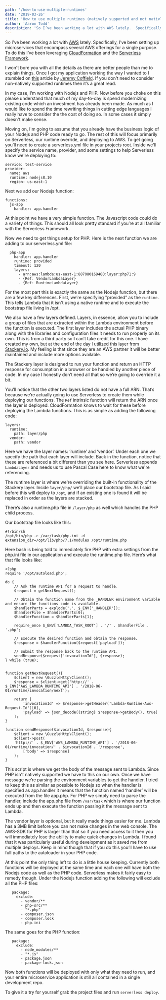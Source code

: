 ```yaml
---
path: '/how-to-use-multiple-runtimes'
date: '2019-03-26'
title: 'How to use multiple runtimes (natively supported and not nativly supported) in a single serverless microservice'
author: 'Aaron Todd'
description: 'So I’ve been working a lot with AWS lately.  Specifically, I’ve been setting up microservices that encompass several AWS offerings for a single purpose.'
---
```


So I’ve been working a lot with [AWS](https://aws.amazon.com/) lately.  Specifically, I’ve been setting up microservices that encompass several AWS offerings for a single purpose.  To do this I’ve been leveraging [CloudFormation](https://aws.amazon.com/cloudformation/) and the [Serverless Framework](https://serverless.com/).

I won't bore you with all the details as there are better people than me to explain things.  Once I got my application working the way I wanted to I stumbled on [this](https://serverless.com/blog/building-mutliple-runtimes) article by [Jeremy Coffield](https://twitter.com/functorgrease).  If you don't need to consider non-natively supported runtimes then it’s a great read.

In my case, I’m working with Nodejs and PHP.  Now before you choke on this please understand that much of my day-to-day is spend modernizing existing code which an investment has already been made.  As much as I would like to spend the time rewriting things in cutting edge languages I really have to consider the the cost of doing so.  In some cases it simply doesn't make sense.

Moving on, I'm going to assume that you already have the business logic of your Nodejs and PHP code ready to go.  The rest of this will focus primarily on Serverless, our runtime override, and deploying to AWS.  To get going you’ll need to create a serverless.yml file in your projects root.  Inside we'll specify the service name, provider, and some settings to help Serverless know we're deploying to:
```
service: test-service
provider:
  name: aws
  runtime: nodejs8.10
  region: us-east-1
```

Next we add our Nodejs function:
```
functions:
  js-app
    handler: app.handler
```
At this point we have a very simple function.  The Javascript code could do a variety of things.  This should all look pretty standard if you’re at all familiar with the Serverless Framework.

Now we need to get things setup for PHP.  Here is the next function we are adding to our serverless.yml file:

```
  php-app
    handler: app.handler
    runtime: provided
    timeout: 120
    layers:
      - arn:aws:lambda:us-east-1:887080169480:layer:php71:9
      - {Ref: VendorLambdaLayer}
      - {Ref: RuntimeLambdaLayer}
```
For the most part this is exactly the same as the Nodejs function, but there are a few key differences.  First, we’re specifying "provided" as the `runtime`.   This tells Lambda that it isn't using a native runtime and to execute the bootstrap file living in /opt.

We also have a few layers defined.  Layers, in essence, allow you to include a group of files that are extracted within the Lambda environment before the function is executed.  The first layer includes the actual PHP binary along with the libraries and configuration files it needs to run properly on its own.  This is from a third party so I can’t take credit for this one.  I have created my own, but at the end of the day I utilized this layer from [Stackery.io](https://www.stackery.io/).  My feeling is that since they are an AWS partner it will be better maintained and include more options available.

The Stackery layer is designed to run your function and return an HTTP response for consumption in a browser or be handled by another piece of code.  In my case I honestly don’t need all that so we’re going to override it a bit.

You’ll notice that the other two layers listed do not have a full ARN.  That’s because we’re actually going to use Serverless to create them while deploying our functions.  The `Ref` intrinsic function will return the ARN once the layer is deployed.  CloudFormation knows to wait for these before deploying the Lambda functions.  This is as simple as adding the following code:

```
layers:
  runtime:
    path: layer/php
  vendor:
    path: vendor
```

Here we have the layer names:  ‘runtime’ and ‘vendor’.  Under each one we specify the path that each layer will include.  Back in the function, notice that these are referenced a bit different than you see here.  Serverless appends `LambdaLayer` and needs us to use Pascal Case here to know what we're referencing.

The runtime layer is where we're overriding the built-in functionality of the Stackery layer.  Inside `layer/php/` we’ll place our bootstrap file.  As I said before this will deploy to `/opt`, and if an existing one is found it will be replaced in order as the layers are stacked.

There’s also a runtime.php file in `/layer/php` as well which handles the PHP child process.  

Our bootstrap file looks like this:

```
#!/bin/sh
/opt/bin/php -c /var/task/php.ini -d extension_dir=/opt/lib/php/7.1/modules /opt/runtime.php
```

Here bash is being told to immediately fire PHP with extra settings from the php.ini file in our application and execute the runtime.php file.  Here’s what that file looks like:

```
<?php
require '/opt/autoload.php';

do {
    // Ask the runtime API for a request to handle.
    $request = getNextRequest();

    // Obtain the function name from the _HANDLER environment variable and ensure the functions code is available.
    $handlerParts = explode('.', $_ENV['_HANDLER']);
    $handlerFile = $handlerParts[0];
    $handlerFunction = $handlerParts[1];

    require_once $_ENV['LAMBDA_TASK_ROOT'] . '/' . $handlerFile . '.php';

    // Execute the desired function and obtain the response.
    $response = $handlerFunction($request['payload']);

    // Submit the response back to the runtime API.
    sendResponse($request['invocationId'], $response);
} while (true);


function getNextRequest(){
    $client = new \GuzzleHttp\Client();
    $response = $client->get('http://' . $_ENV['AWS_LAMBDA_RUNTIME_API'] . '/2018-06-01/runtime/invocation/next');

    return [
        'invocationId' => $response->getHeader('Lambda-Runtime-Aws-Request-Id')[0],
        'payload' => json_decode((string) $response->getBody(), true)
    ];
}

function sendResponse($invocationId, $response){
    $client = new \GuzzleHttp\Client();
    $client->post(
    'http://' . $_ENV['AWS_LAMBDA_RUNTIME_API'] . '/2018-06-01/runtime/invocation/' . $invocationId . '/response',
        ['body' => $response]
    );
}

```

This script is where we get the body of the message sent to Lambda.  Since PHP isn't natively supported we have to this on our own.  Once we have message we’re parsing the environment variables to get the handler.  I tried to keep this as similar as possible to Nodejs so when the handler is specified as app.handler it means that the function named ‘handler’ will be executed from the file app.php.  For PHP we simply need to parse the handler, include the app.php file from `/var/task` which is where our function ends up and then execute the function passing it the message sent to Lambda.

The vendor layer is optional, but it really made things easier for me.  Lambda has a 3MB limit before you can not make changes in the web console.  The AWS-SDK for PHP is larger than that so if you need access to it then you will immediately lose the ability to make quick changes in Lambda.  I found that it was particularly useful during development as it saved me from multiple deploys.  Keep in mind though that if you do this you’ll have to use full paths to the autoloader in your PHP code.

At this point the only thing left to do is a little house keeping.  Currently both functions will be deployed at the same time and each one will have both the Nodejs code as well as the PHP code.  Serverless makes it fairly easy to remedy though.  Under the Nodejs function adding the following will exclude all the PHP files:

```
   package:
     exclude:
       - vendor/**
       - php-src/**
       - "*.php"
       - composer.json
       - composer.lock
       - php.ini
```

The same goes for the PHP function:

```
   package:
     exclude:
       - node_modules/**
       - "*.js"
       - package.json
       - package-lock.json

```

Now both functions will be deployed with only what they need to run, and your entire microservice application is still all contained in a single development repo. 

To give it a try for yourself grab the project files and run `serverless deploy`.  
